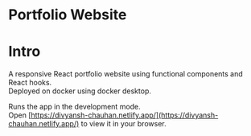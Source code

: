 # Portfolio Website

# Intro
A responsive React portfolio website using functional components and React hooks.\
Deployed on docker using docker desktop.

Runs the app in the development mode.\
Open [https://divyansh-chauhan.netlify.app/](https://divyansh-chauhan.netlify.app/) to view it in your browser.


